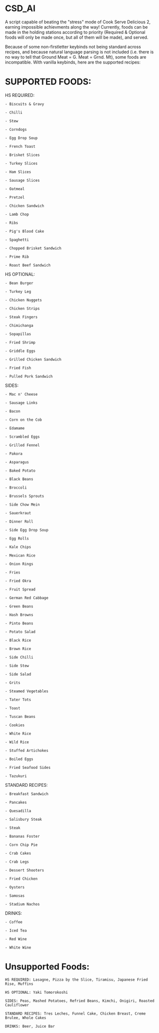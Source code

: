 # CSD_AI

A script capable of beating the "stress" mode of Cook Serve Delicious 2, earning impossible achievments along the way! Currently, foods can be made in the holding stations according to priority (Required & Optional foods will only be made once, but all of them will be made), and served.

Because of some non-firstletter keybinds not being standard across recipes, and because natural language parsing is not included (i.e. there is no way to tell that Ground Meat = G. Meat = Grnd. Mt), some foods are incompatible. With vanilla keybinds, here are the supported recipes:

# SUPPORTED FOODS:

  HS REQUIRED: 
  
    - Biscuits & Gravy
    
    - Chilli
    
    - Stew
    
    - Corndogs
    
    - Egg Drop Soup
    
    - French Toast
    
    - Brisket Slices
    
    - Turkey Slices
    
    - Ham Slices
    
    - Sausage Slices
    
    - Oatmeal
    
    - Pretzel
    
    - Chicken Sandwich
    
    - Lamb Chop
    
    - Ribs
    
    - Pig's Blood Cake
    
    - Spaghetti
    
    - Chopped Brisket Sandwich
    
    - Prime Rib
    
    - Roast Beef Sandwich
    
  HS OPTIONAL:
     
    - Bean Burger
    
    - Turkey Leg
    
    - Chicken Nuggets
    
    - Chicken Strips
    
    - Steak Fingers
    
    - Chimichanga
    
    - Sopapillas
    
    - Fried Shrimp
    
    - Griddle Eggs
    
    - Grilled Chicken Sandwich
    
    - Fried Fish
    
    - Pulled Pork Sandwich
    
  SIDES:
  
    - Mac n' Cheese
    
    - Sausage Links 
    
    - Bacon
    
    - Corn on the Cob
    
    - Edamame
    
    - Scrambled Eggs
    
    - Grilled Fennel
    
    - Pakora
    
    - Asparagus
    
    - Baked Potato
    
    - Black Beans
    
    - Broccoli
    
    - Brussels Sprouts
    
    - Side Chow Mein
    
    - Sauerkraut
    
    - Dinner Roll
    
    - Side Egg Drop Soup
    
    - Egg Rolls
    
    - Kale Chips
    
    - Mexican Rice
    
    - Onion Rings
   
    - Fries
    
    - Fried Okra
    
    - Fruit Spread
    
    - German Red Cabbage
    
    - Green Beans
    
    - Hash Browns
    
    - Pinto Beans
    
    - Potato Salad
    
    - Black Rice
    
    - Brown Rice
    
    - Side Chilli
    
    - Side Stew
    
    - Side Salad
    
    - Grits
    
    - Steamed Vegetables
    
    - Tater Tots
    
    - Toast
    
    - Tuscan Beans
    
    - Cookies
    
    - White Rice
    
    - Wild Rice
    
    - Stuffed Artichokes
    
    - Boiled Eggs
    
    - Fried Seafood Sides
    
    - Tazukuri
    
STANDARD RECIPES:

    - Breakfast Sandwich
    
    - Pancakes
    
    - Quesadilla
    
    - Salisbury Steak
    
    - Steak
    
    - Bananas Foster
    
    - Corn Chip Pie
    
    - Crab Cakes
    
    - Crab Legs
    
    - Dessert Shooters
    
    - Fried Chicken
    
    - Oysters
    
    - Samosas
    
    - Stadium Nachos
    
DRINKS:

    - Coffee
    
    - Iced Tea
    
    - Red Wine
    
    - White Wine
    
# Unsupported Foods:

    HS REQUIRED: Lasagne, Pizza by the Slice, Tiramisu, Japanese Fried Rise, Muffins
    
    HS OPTIONAL: Yaki Tomorokoshi
    
    SIDES: Peas, Mashed Potatoes, Refried Beans, Kimchi, Onigiri, Roasted Cauliflower
    
    STANDARD RECIPES: Tres Leches, Funnel Cake, Chicken Breast, Creme Brulee, Whole Cakes

    DRINKS: Beer, Juice Bar
